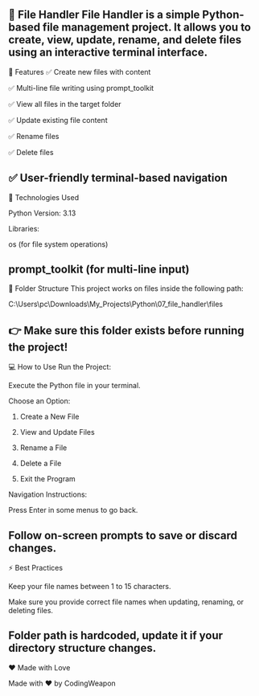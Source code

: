 📂 File Handler
File Handler is a simple Python-based file management project.
It allows you to create, view, update, rename, and delete files using an interactive terminal interface.
---
🚀 Features
✅ Create new files with content

✅ Multi-line file writing using prompt_toolkit

✅ View all files in the target folder

✅ Update existing file content

✅ Rename files

✅ Delete files

✅ User-friendly terminal-based navigation
---
🔧 Technologies Used

Python Version: 3.13

Libraries:

os (for file system operations)

prompt_toolkit (for multi-line input)
---
📂 Folder Structure
This project works on files inside the following path:


C:\Users\pc\Downloads\My_Projects\Python\07_file_handler\files

👉 Make sure this folder exists before running the project!
---
💻 How to Use
Run the Project:

Execute the Python file in your terminal.

Choose an Option:

1. Create a New File

2. View and Update Files

3. Rename a File

4. Delete a File

5. Exit the Program

Navigation Instructions:

Press Enter in some menus to go back.

Follow on-screen prompts to save or discard changes.
---
⚡ Best Practices

Keep your file names between 1 to 15 characters.

Make sure you provide correct file names when updating, renaming, or deleting files.

Folder path is hardcoded, update it if your directory structure changes.
---
❤️ Made with Love

Made with ❤️ by CodingWeapon


